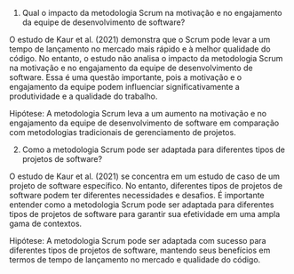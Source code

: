 1. Qual o impacto da metodologia Scrum na motivação e no engajamento da equipe de desenvolvimento de software?

O estudo de Kaur et al. (2021) demonstra que o Scrum pode levar a um tempo de lançamento no mercado mais rápido e à melhor qualidade do código. No entanto, o estudo não analisa o impacto da metodologia Scrum na motivação e no engajamento da equipe de desenvolvimento de software. Essa é uma questão importante, pois a motivação e o engajamento da equipe podem influenciar significativamente a produtividade e a qualidade do trabalho.

Hipótese: A metodologia Scrum leva a um aumento na motivação e no engajamento da equipe de desenvolvimento de software em comparação com metodologias tradicionais de gerenciamento de projetos.

2. Como a metodologia Scrum pode ser adaptada para diferentes tipos de projetos de software?

O estudo de Kaur et al. (2021) se concentra em um estudo de caso de um projeto de software específico. No entanto, diferentes tipos de projetos de software podem ter diferentes necessidades e desafios. É importante entender como a metodologia Scrum pode ser adaptada para diferentes tipos de projetos de software para garantir sua efetividade em uma ampla gama de contextos.

Hipótese: A metodologia Scrum pode ser adaptada com sucesso para diferentes tipos de projetos de software, mantendo seus benefícios em termos de tempo de lançamento no mercado e qualidade do código.
